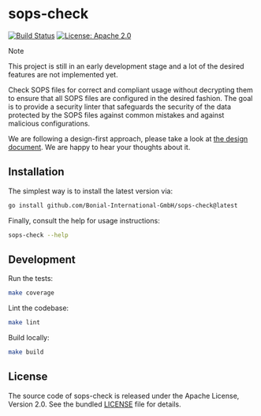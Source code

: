 # sops-check

[![Build Status](https://github.com/Bonial-International-GmbH/sops-check/actions/workflows/ci.yml/badge.svg)](https://github.com/Bonial-International-GmbH/sops-check/actions/workflows/ci.yml)
[![License: Apache 2.0](https://img.shields.io/badge/License-Apache_2.0-blue.svg)](https://opensource.org/licenses/Apache-2.0)

> [!NOTE]
> This project is still in an early development stage and a lot of the desired
> features are not implemented yet.

Check SOPS files for correct and compliant usage without decrypting them to
ensure that all SOPS files are configured in the desired fashion. The goal is
to provide a security linter that safeguards the security of the data protected
by the SOPS files against common mistakes and against malicious configurations.

We are following a design-first approach, please take a look at [the design
document](docs/design.md). We are happy to hear your thoughts about it.

## Installation

The simplest way is to install the latest version via:

```sh
go install github.com/Bonial-International-GmbH/sops-check@latest
```

Finally, consult the help for usage instructions:

```sh
sops-check --help
```

## Development

Run the tests:

```sh
make coverage
```

Lint the codebase:

```sh
make lint
```

Build locally:

```sh
make build
```

## License

The source code of sops-check is released under the Apache License, Version
2.0. See the bundled [LICENSE](LICENSE) file for details.
